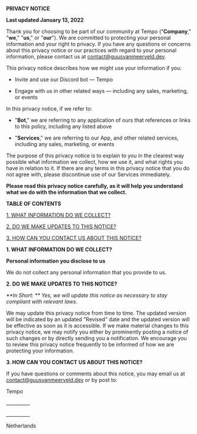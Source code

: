 **PRIVACY NOTICE**


**Last updated January 13, 2022**


Thank you for choosing to be part of our community at Tempo ("**Company**," "**we**," "**us**," or "**our**"). We are committed to protecting your personal information and your right to privacy. If you have any questions or concerns about this privacy notice or our practices with regard to your personal information, please contact us at contact@guusvanmeerveld.dev.


This privacy notice describes how we might use your information if you:

*   Invite and use our Discord bot — Tempo

*   Engage with us in other related ways ― including any sales, marketing, or events

In this privacy notice, if we refer to:

*   "**Bot**," we are referring to any application of ours that references or links to this policy, including any listed above

*   "**Services**," we are referring to our App, and other related services, including any sales, marketing, or events

The purpose of this privacy notice is to explain to you in the clearest way possible what information we collect, how we use it, and what rights you have in relation to it. If there are any terms in this privacy notice that you do not agree with, please discontinue use of our Services immediately.

  

**Please read this privacy notice carefully, as it will help you understand what we do with the information that we collect.**

 

**TABLE OF CONTENTS**

  

[1\. WHAT INFORMATION DO WE COLLECT?](#infocollect)

[2\. DO WE MAKE UPDATES TO THIS NOTICE?](#policyupdates)

[3\. HOW CAN YOU CONTACT US ABOUT THIS NOTICE?](#contact)

  

**1\. WHAT INFORMATION DO WE COLLECT?**

  

**Personal information you disclose to us**

  
We do not collect any personal information that you provide to us.


**2\. DO WE MAKE UPDATES TO THIS NOTICE?** 

  

_**In Short: ** Yes, we will update this notice as necessary to stay compliant with relevant laws._

  

We may update this privacy notice from time to time. The updated version will be indicated by an updated "Revised" date and the updated version will be effective as soon as it is accessible. If we make material changes to this privacy notice, we may notify you either by prominently posting a notice of such changes or by directly sending you a notification. We encourage you to review this privacy notice frequently to be informed of how we are protecting your information.

  

**3\. HOW CAN YOU CONTACT US ABOUT THIS NOTICE?** 

  

If you have questions or comments about this notice, you may email us at contact@guusvanmeerveld.dev or by post to:

  

Tempo

\_\_\_\_\_\_\_\_\_\_

\_\_\_\_\_\_\_\_\_\_

Netherlands
